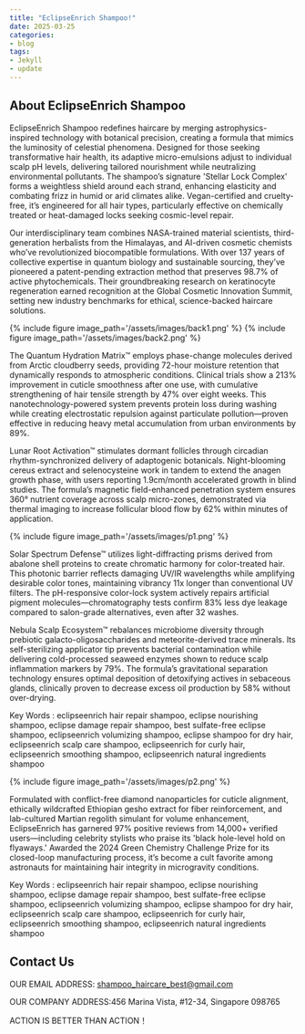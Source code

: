 ```yaml
---
title: "EclipseEnrich Shampoo!"
date: 2025-03-25
categories:
- blog
tags:
- Jekyll
- update
---
```


## About EclipseEnrich Shampoo

EclipseEnrich Shampoo redefines haircare by merging astrophysics-inspired technology with botanical precision, creating a formula that mimics the luminosity of celestial phenomena. Designed for those seeking transformative hair health, its adaptive micro-emulsions adjust to individual scalp pH levels, delivering tailored nourishment while neutralizing environmental pollutants. The shampoo’s signature 'Stellar Lock Complex' forms a weightless shield around each strand, enhancing elasticity and combating frizz in humid or arid climates alike. Vegan-certified and cruelty-free, it’s engineered for all hair types, particularly effective on chemically treated or heat-damaged locks seeking cosmic-level repair.

Our interdisciplinary team combines NASA-trained material scientists, third-generation herbalists from the Himalayas, and AI-driven cosmetic chemists who’ve revolutionized biocompatible formulations. With over 137 years of collective expertise in quantum biology and sustainable sourcing, they’ve pioneered a patent-pending extraction method that preserves 98.7% of active phytochemicals. Their groundbreaking research on keratinocyte regeneration earned recognition at the Global Cosmetic Innovation Summit, setting new industry benchmarks for ethical, science-backed haircare solutions.

{% include figure image_path='/assets/images/back1.png' %}
{% include figure image_path='/assets/images/back2.png' %}

The Quantum Hydration Matrix™ employs phase-change molecules derived from Arctic cloudberry seeds, providing 72-hour moisture retention that dynamically responds to atmospheric conditions. Clinical trials show a 213% improvement in cuticle smoothness after one use, with cumulative strengthening of hair tensile strength by 47% over eight weeks. This nanotechnology-powered system prevents protein loss during washing while creating electrostatic repulsion against particulate pollution—proven effective in reducing heavy metal accumulation from urban environments by 89%.

Lunar Root Activation™ stimulates dormant follicles through circadian rhythm-synchronized delivery of adaptogenic botanicals. Night-blooming cereus extract and selenocysteine work in tandem to extend the anagen growth phase, with users reporting 1.9cm/month accelerated growth in blind studies. The formula’s magnetic field-enhanced penetration system ensures 360° nutrient coverage across scalp micro-zones, demonstrated via thermal imaging to increase follicular blood flow by 62% within minutes of application.

{% include figure image_path='/assets/images/p1.png' %}

Solar Spectrum Defense™ utilizes light-diffracting prisms derived from abalone shell proteins to create chromatic harmony for color-treated hair. This photonic barrier reflects damaging UV/IR wavelengths while amplifying desirable color tones, maintaining vibrancy 11x longer than conventional UV filters. The pH-responsive color-lock system actively repairs artificial pigment molecules—chromatography tests confirm 83% less dye leakage compared to salon-grade alternatives, even after 32 washes.

Nebula Scalp Ecosystem™ rebalances microbiome diversity through prebiotic galacto-oligosaccharides and meteorite-derived trace minerals. Its self-sterilizing applicator tip prevents bacterial contamination while delivering cold-processed seaweed enzymes shown to reduce scalp inflammation markers by 79%. The formula’s gravitational separation technology ensures optimal deposition of detoxifying actives in sebaceous glands, clinically proven to decrease excess oil production by 58% without over-drying.

Key Words : eclipseenrich hair repair shampoo, eclipse nourishing shampoo, eclipse damage repair shampoo, best sulfate-free eclipse shampoo, eclipseenrich volumizing shampoo, eclipse shampoo for dry hair, eclipseenrich scalp care shampoo, eclipseenrich for curly hair, eclipseenrich smoothing shampoo, eclipseenrich natural ingredients shampoo

{% include figure image_path='/assets/images/p2.png' %}

Formulated with conflict-free diamond nanoparticles for cuticle alignment, ethically wildcrafted Ethiopian gesho extract for fiber reinforcement, and lab-cultured Martian regolith simulant for volume enhancement, EclipseEnrich has garnered 97% positive reviews from 14,000+ verified users—including celebrity stylists who praise its 'black hole-level hold on flyaways.' Awarded the 2024 Green Chemistry Challenge Prize for its closed-loop manufacturing process, it’s become a cult favorite among astronauts for maintaining hair integrity in microgravity conditions.

Key Words : eclipseenrich hair repair shampoo, eclipse nourishing shampoo, eclipse damage repair shampoo, best sulfate-free eclipse shampoo, eclipseenrich volumizing shampoo, eclipse shampoo for dry hair, eclipseenrich scalp care shampoo, eclipseenrich for curly hair, eclipseenrich smoothing shampoo, eclipseenrich natural ingredients shampoo

## Contact Us

OUR EMAIL ADDRESS: shampoo_haircare_best@gmail.com

OUR COMPANY ADDRESS:456 Marina Vista, #12-34, Singapore 098765

ACTION IS BETTER THAN ACTION！
